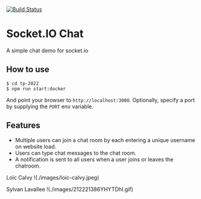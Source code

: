 [![Build Status](https://travis-ci.org/webschoolfactory/tp-2022.svg?branch=master)](https://travis-ci.org/webschoolfactory/tp-2022)
# Socket.IO Chat

A simple chat demo for socket.io

## How to use

```
$ cd tp-2022
$ npm run start:docker
```

And point your browser to `http://localhost:3000`. Optionally, specify
a port by supplying the `PORT` env variable.

## Features

- Multiple users can join a chat room by each entering a unique username
on website load.
- Users can type chat messages to the chat room.
- A notification is sent to all users when a user joins or leaves
the chatroom.

Loïc Calvy
!(./images/loic-calvy.jpeg)

Sylvan Lavallee
!(./images/212221386YHYTDhI.gif)